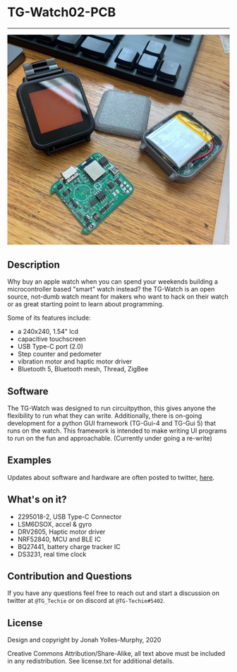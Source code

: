# TG-Watch02-PCB
---

![Image of watch](./assets/watch_exp1.jpeg)

## Description
Why buy an apple watch when you can spend your weekends building a microcontroller based "smart" watch instead? the TG-Watch is an open source, not-dumb watch meant for makers who want to hack on their watch or as great starting point to learn about programming.

Some of its features include:
- a 240x240, 1.54" lcd
- capacitive touchscreen
- USB Type-C port (2.0)
- Step counter and pedometer
- vibration motor and haptic motor driver
- Bluetooth 5, Bluetooth mesh, Thread, ZigBee

## Software
The TG-Watch was designed to run circuitpython, this gives anyone the flexibility to run what they can write. Additionally, there is on-going development for a python GUI framework (TG-Gui-4 and TG-Gui 5) that runs on the watch. This framework is intended to make writing UI programs to run on the fun and approachable. (Currently under going a re-write)

## Examples
Updates about software and hardware are often posted to twitter, [here](https://twitter.com/TG_Techie).

## What's on it?
- 2295018-2, USB Type-C Connector
- LSM6DSOX, accel & gyro
- DRV2605, Haptic motor driver
- NRF52840, MCU and BLE IC
- BQ27441, battery charge tracker IC
- DS3231, real time clock

## Contribution and Questions
If you have any questions feel free to reach out and start a discussion on twitter at `@TG_Techie` or on discord at `@TG-Techie#5402`.

## License

Design and copyright by Jonah Yolles-Murphy, 2020

Creative Commons Attribution/Share-Alike, all text above must be included in any redistribution. See license.txt for additional details.
